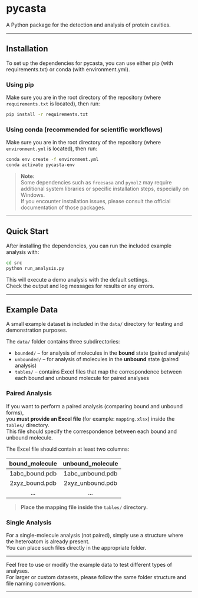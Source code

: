
# pycasta

A Python package for the detection and analysis of protein cavities.

---

## Installation

To set up the dependencies for pycasta, you can use either pip (with requirements.txt) or conda (with environment.yml).

### Using pip

Make sure you are in the root directory of the repository (where `requirements.txt` is located), then run:

```bash
pip install -r requirements.txt
```

### Using conda (recommended for scientific workflows)

Make sure you are in the root directory of the repository (where `environment.yml` is located), then run:

```bash
conda env create -f environment.yml
conda activate pycasta-env
```

> **Note:**  
> Some dependencies such as `freesasa` and `pymol2` may require additional system libraries or specific installation steps, especially on Windows.  
> If you encounter installation issues, please consult the official documentation of those packages.

---

## Quick Start

After installing the dependencies, you can run the included example analysis with:

```bash
cd src
python run_analysis.py
```

This will execute a demo analysis with the default settings.  
Check the output and log messages for results or any errors.

---

## Example Data

A small example dataset is included in the `data/` directory for testing and demonstration purposes.

The `data/` folder contains three subdirectories:

- `bounded/` – for analysis of molecules in the **bound** state (paired analysis)
- `unbounded/` – for analysis of molecules in the **unbound** state (paired analysis)
- `tables/` – contains Excel files that map the correspondence between each bound and unbound molecule for paired analyses

### Paired Analysis

If you want to perform a paired analysis (comparing bound and unbound forms),  
you **must provide an Excel file** (for example: `mapping.xlsx`) inside the `tables/` directory.  
This file should specify the correspondence between each bound and unbound molecule.

The Excel file should contain at least two columns:

| bound_molecule     | unbound_molecule   |
|:------------------:|:-----------------:|
| 1abc_bound.pdb     | 1abc_unbound.pdb  |
| 2xyz_bound.pdb     | 2xyz_unbound.pdb  |
| ...                | ...               |

> **Place the mapping file inside the `tables/` directory.**

### Single Analysis

For a single-molecule analysis (not paired), simply use a structure where the heteroatom is already present.  
You can place such files directly in the appropriate folder.

---

Feel free to use or modify the example data to test different types of analyses.  
For larger or custom datasets, please follow the same folder structure and file naming conventions.

---





